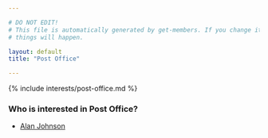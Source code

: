 ```yaml
---

# DO NOT EDIT!
# This file is automatically generated by get-members. If you change it, bad
# things will happen.

layout: default
title: "Post Office"

---
```


{% include interests/post-office.md %}

### Who is interested in Post Office?


* [Alan Johnson](../members/alan-johnson.html)
